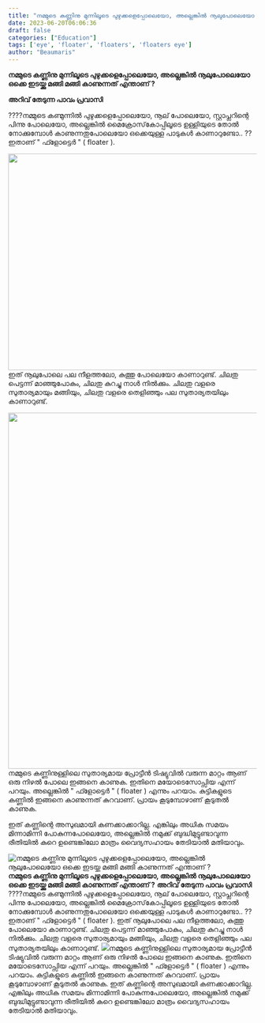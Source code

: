 ```yaml
---
title: "നമ്മുടെ കണ്ണിനു മുന്നിലൂടെ പുഴുക്കളെപ്പോലെയോ, അല്ലെങ്കിൽ നൂലുപോലെയോ ഒക്കെ ഇടയ്ക്കു മങ്ങി മങ്ങി കാണുന്നത് എന്താണ് ?"
date: 2023-06-20T06:06:36
draft: false
categories: ["Education"]
tags: ['eye', 'floater', 'floaters', 'floaters eye']
author: "Beaumaris"
---
```


<strong>നമ്മുടെ കണ്ണിനു മുന്നിലൂടെ പുഴുക്കളെപ്പോലെയോ, അല്ലെങ്കിൽ നൂലുപോലെയോ ഒക്കെ ഇടയ്ക്കു മങ്ങി മങ്ങി കാണുന്നത് എന്താണ് ?</strong>

<strong>അറിവ് തേടുന്ന പാവം പ്രവാസി</strong>

????നമ്മുടെ കണ്മുന്നിൽ പുഴുക്കളെപ്പോലെയോ, നൂല് പോലെയോ, സ്റ്റാപ്ലറിന്റെ പിന്നു പോലെയോ, അല്ലെങ്കിൽ മൈക്രോസ്‌കോപ്പിലൂടെ ഉള്ളിയുടെ തോൽ നോക്കുമ്പോൾ കാണുന്നതുപോലെയോ ഒക്കെയുള്ള പാടുകൾ കാണാറുണ്ടോ.. ?? ഇതാണ് " ഫ്ളോട്ടെർ " ( floater ).

<a href="https://cdn.boolokam.com/articles/2023/06/dwwwww-1.jpg"><img class="size-full wp-image-400264 aligncenter" src="https://cdn.boolokam.com/articles/2023/06/dwwwww-1.jpg" alt="" width="720" height="438" /></a>ഇത് നൂലുപോലെ പല നീളത്തലോ, കുത്തു പോലെയോ കാണാറുണ്ട്. ചിലതു പെട്ടന്ന് മാഞ്ഞുപോകും, ചിലതു കുറച്ചു നാൾ നിൽക്കും. ചിലതു വളരെ സുതാര്യമായും മങ്ങിയും, ചിലതു വളരെ തെളിഞ്ഞും പല സുതാര്യതയിലും കാണാറുണ്ട്.

<a href="https://cdn.boolokam.com/articles/2023/06/dqddqd.jpg"><img class="size-full wp-image-400263 aligncenter" src="https://cdn.boolokam.com/articles/2023/06/dqddqd.jpg" alt="" width="720" height="720" /></a>നമ്മുടെ കണ്ണിനുള്ളിലെ സുതാര്യമായ പ്രോട്ടീൻ ടിഷ്യുവിൽ വരുന്ന മാറ്റം ആണ് ഒരു നിഴൽ പോലെ ഇങ്ങനെ കാണുക. ഇതിനെ മയോടെസോപ്സിയ എന്ന് പറയും. അല്ലെങ്കിൽ " ഫ്ളോട്ടെർ " ( floater ) എന്നും പറയാം. കുട്ടികളുടെ കണ്ണിൽ ഇങ്ങനെ കാണുന്നത് കുറവാണ്. പ്രായം കൂടുമ്പോഴാണ് കൂടുതൽ കാണുക.

ഇത് കണ്ണിന്റെ അസുഖമായി കണക്കാക്കാറില്ല. എങ്കിലും അധിക സമയം മിന്നാമിന്നി പോകുന്നപോലെയോ, അല്ലെങ്കിൽ നമുക്ക് ബുദ്ധിമുട്ടുണ്ടാവുന്ന രീതിയിൽ കുറെ ഉണ്ടെങ്കിലോ മാത്രം വൈദ്യസഹായം തേടിയാൽ മതിയാവും.


![നമ്മുടെ കണ്ണിനു മുന്നിലൂടെ പുഴുക്കളെപ്പോലെയോ, അല്ലെങ്കിൽ നൂലുപോലെയോ ഒക്കെ ഇടയ്ക്കു മങ്ങി മങ്ങി കാണുന്നത് എന്താണ് ?](https://cdn.boolokam.com/articles/2023/06/dwwwww-1.jpg)**നമ്മുടെ കണ്ണിനു മുന്നിലൂടെ പുഴുക്കളെപ്പോലെയോ, അല്ലെങ്കിൽ നൂലുപോലെയോ ഒക്കെ ഇടയ്ക്കു മങ്ങി മങ്ങി കാണുന്നത് എന്താണ് ?** **അറിവ് തേടുന്ന പാവം പ്രവാസി** ????നമ്മുടെ കണ്മുന്നിൽ പുഴുക്കളെപ്പോലെയോ, നൂല് പോലെയോ, സ്റ്റാപ്ലറിന്റെ പിന്നു പോലെയോ, അല്ലെങ്കിൽ മൈക്രോസ്‌കോപ്പിലൂടെ ഉള്ളിയുടെ തോൽ നോക്കുമ്പോൾ കാണുന്നതുപോലെയോ ഒക്കെയുള്ള പാടുകൾ കാണാറുണ്ടോ.. ?? ഇതാണ് " ഫ്ളോട്ടെർ " ( floater ). [](https://cdn.boolokam.com/articles/2023/06/dwwwww-1.jpg)ഇത് നൂലുപോലെ പല നീളത്തലോ, കുത്തു പോലെയോ കാണാറുണ്ട്. ചിലതു പെട്ടന്ന് മാഞ്ഞുപോകും, ചിലതു കുറച്ചു നാൾ നിൽക്കും. ചിലതു വളരെ സുതാര്യമായും മങ്ങിയും, ചിലതു വളരെ തെളിഞ്ഞും പല സുതാര്യതയിലും കാണാറുണ്ട്. [![](https://cdn.boolokam.com/articles/2023/06/dqddqd.jpg)](https://cdn.boolokam.com/articles/2023/06/dqddqd.jpg)നമ്മുടെ കണ്ണിനുള്ളിലെ സുതാര്യമായ പ്രോട്ടീൻ ടിഷ്യുവിൽ വരുന്ന മാറ്റം ആണ് ഒരു നിഴൽ പോലെ ഇങ്ങനെ കാണുക. ഇതിനെ മയോടെസോപ്സിയ എന്ന് പറയും. അല്ലെങ്കിൽ " ഫ്ളോട്ടെർ " ( floater ) എന്നും പറയാം. കുട്ടികളുടെ കണ്ണിൽ ഇങ്ങനെ കാണുന്നത് കുറവാണ്. പ്രായം കൂടുമ്പോഴാണ് കൂടുതൽ കാണുക. ഇത് കണ്ണിന്റെ അസുഖമായി കണക്കാക്കാറില്ല. എങ്കിലും അധിക സമയം മിന്നാമിന്നി പോകുന്നപോലെയോ, അല്ലെങ്കിൽ നമുക്ക് ബുദ്ധിമുട്ടുണ്ടാവുന്ന രീതിയിൽ കുറെ ഉണ്ടെങ്കിലോ മാത്രം വൈദ്യസഹായം തേടിയാൽ മതിയാവും.
